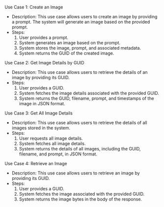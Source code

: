 Use Case 1: Create an Image
- Description: This use case allows users to create an image by providing a prompt. The system will generate an image based on the provided prompt.
- Steps:
  1. User provides a prompt.
  2. System generates an image based on the prompt.
  3. System stores the image, prompt, and associated metadata.
  4. System returns the GUID of the created image.

Use Case 2: Get Image Details by GUID
- Description: This use case allows users to retrieve the details of an image by providing its GUID.
- Steps:
  1. User provides a GUID.
  2. System fetches the image details associated with the provided GUID.
  3. System returns the GUID, filename, prompt, and timestamps of the image in JSON format.

Use Case 3: Get All Image Details
- Description: This use case allows users to retrieve the details of all images stored in the system.
- Steps:
  1. User requests all image details.
  2. System fetches all image details.
  3. System returns the details of all images, including the GUID, filename, and prompt, in JSON format.

Use Case 4: Retrieve an Image
- Description: This use case allows users to retrieve an image by providing its GUID.
- Steps:
  1. User provides a GUID.
  2. System fetches the image associated with the provided GUID.
  3. System returns the image bytes in the body of the response.
